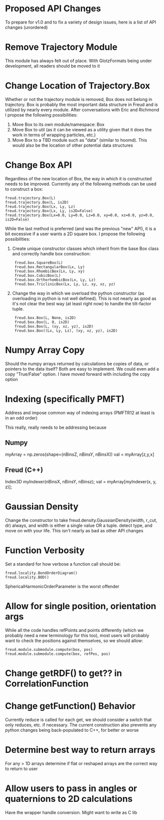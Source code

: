 # Proposed API Changes

To prepare for v1.0 and to fix a variety of design issues, here is a list of API changes (unordered)

# Remove Trajectory Module

This module has always felt out of place. With GlotzFormats being under development, all readers should be moved to it

# Change Location of Trajectory.Box

Whether or not the trajectory module is removed, Box does not belong in trajectory. Box is probably the most important
data structure in Freud and is utilized by nearly every module. After conversations with Eric and Richmond I propose the
following possibilities:

1. Move Box to its own module/namespace: Box
2. Move Box to util (as it can be viewed as a utility given that it does the work in terms of wrapping particles, etc.)
3. Move Box to a TBD module such as "data" (similar to hoomd). This would also be the location of other potential data
structures

# Change Box API

Regardless of the new location of Box, the way in which it is constructed needs to be improved. Currently any of the
following methods can be used to construct a box:

    freud.trajectory.Box(L)
    freud.trajectory.Box(L, is2D)
    freud.trajectory.Box(Lx, Ly, Lz)
    freud.trajectory.Box(Lx, Ly, is2D=False)
    freud.trajectory.Box(Lx=0.0, Ly=0.0, Lz=0.0, xy=0.0, xz=0.0, yz=0.0, is2D=False)

While the last method is preferred (and was the previous "new" API), it is a bit excessive if a user wants a 2D square
box. I propose the following possibilities:

1. Create unique constructor classes which inherit from the base Box class and correctly handle box construction:

        freud.box.SquareBox(L)
        freud.box.RectangularBox(Lx, Ly)
        freud.box.RhombicBox(Lx, Ly, xy)
        freud.box.CubicBox(L)
        freud.box.OrthorhombicBox(Lx, Ly, Lz)
        freud.box.TriclinicBox(Lx, Ly, Lz, xy, xz, yz)

2. Change the way in which we overload the python constructor (as overloading in python is not well defined).
This is not nearly as good as it's not clear the best way (at least right now) to handle the tilt-factor tuple.

        freud.box.Box(L, None, is2D)
        freud.box.Box(L, 0, is2D)
        freud.box.Box(L, (xy, xz, yz), is2D)
        freud.box.Box((Lx, Ly, Lz), (xy, xz, yz), is2D)

# Numpy Array Copy

Should the numpy arrays returned by calculations be copies of data, or pointers to the data itself? Both are easy to
implement. We could even add a copy "True/False" option. I have moved forward with including the copy option

# Indexing (specifically PMFT)

Address and impose common way of indexing arrays (PMFTR12 at least is in an odd order)

This really, really needs to be addressing because

## Numpy

myArray = np.zeros(shape=(nBinsZ, nBinsY, nBinsX))
val = myArray[z,y,x]

## Freud (C++)

Index3D myIndexer(nBinsX, nBinsY, nBinsz);
<T> val = myArray[myIndexer(x, y, z)];



# Gaussian Density

Change the constructor to take freud.density.GaussianDensity(width, r_cut, dr) always, and width is either a single
value OR a tuple. detect type, and move on with your life. This isn't nearly as bad as other API changes

# Function Verbosity

Set a standard for how verbose a function call should be:

    freud.locality.BondOrderDiagram()
    freud.locality.BOD()

SphericalHarmonicOrderParameter is the worst offender

# Allow for single position, orientation args

While all the code handles refPoints and points differently (which we probably need a new terminology for this too),
most users will probably want to check the positions against themselves, so we should allow:

    freud.module.submodule.compute(box, pos)
    freud.module.submodule.compute(box, refPos, pos)

# Change getRDF() to get?? in CorrelationFunction

# Change getFunction() Behavior

Currently reduce is called for each get, we should consider a switch that only reduces, etc. if necessary. The current
construction also prevents any python changes being back-populated to C++, for better or worse

# Determine best way to return arrays

For any > 1D arrays determine if flat or reshaped arrays are the correct way to return to user

# Allow users to pass in angles or quaternions to 2D calculations

Have the wrapper handle conversion. Might want to write as C lib
